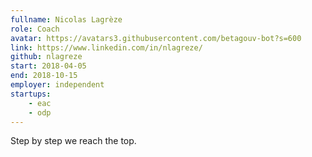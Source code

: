 ```yaml
---
fullname: Nicolas Lagrèze
role: Coach
avatar: https://avatars3.githubusercontent.com/betagouv-bot?s=600
link: https://www.linkedin.com/in/nlagreze/
github: nlagreze 
start: 2018-04-05 
end: 2018-10-15 
employer: independent
startups:
    - eac 
    - odp
---
```


Step by step we reach the top.
